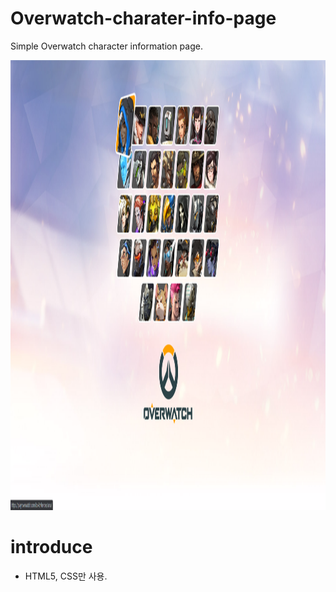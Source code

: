 # Overwatch-charater-info-page
Simple Overwatch character information page.


<img src="overwatch_character_info_page_by_edward.png" width="1280" height="720"></img>


# introduce
 - HTML5, CSS만 사용.